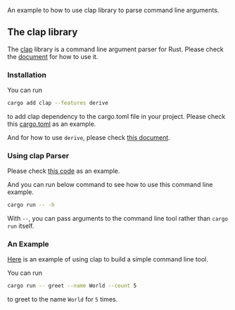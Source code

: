 An example to how to use clap library to parse command line arguments.

## The clap library

The [clap](https://github.com/clap-rs/clap) library is a command line argument parser for Rust. Please check the [document](https://docs.rs/clap/latest/clap/) for how to use it.

### Installation

You can run

```bash
cargo add clap --features derive
```

to add clap dependency to the cargo.toml file in your project. Please check this [cargo.toml](Cargo.toml) as an example.

And for how to use `derive`, please check [this document](https://docs.rs/clap/4.0.18/clap/_derive/_tutorial/index.html#).

### Using clap Parser

Please check [this code](./src/main.rs) as an example.

And you can run below command to see how to use this command line example.

```bash
cargo run -- -h
```

With `--`, you can pass arguments to the command line tool rather than `cargo run` itself.


### An Example

[Here](./src/commands.rs) is an example of using clap to build a simple command line tool.

You can run 
```bash
cargo run -- greet --name World --count 5
```

to greet to the name `World` for `5` times.
